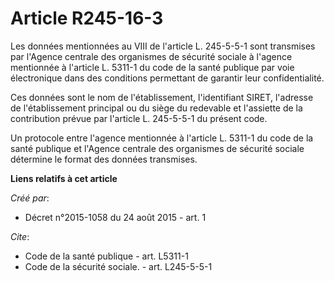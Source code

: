 # Article R245-16-3

Les données mentionnées au VIII de l'article L. 245-5-5-1 sont transmises par l'Agence centrale des organismes de sécurité
sociale à l'agence mentionnée à l'article L. 5311-1 du code de la santé publique par voie électronique dans des conditions
permettant de garantir leur confidentialité. 

Ces données sont le nom de l'établissement, l'identifiant SIRET, l'adresse de l'établissement principal ou du siège du
redevable et l'assiette de la contribution prévue par l'article L. 245-5-5-1 du présent code. 

Un protocole entre l'agence mentionnée à l'article L. 5311-1 du code de la santé publique et l'Agence centrale des organismes
de sécurité sociale détermine le format des données transmises.

**Liens relatifs à cet article**

_Créé par_:

  - Décret n°2015-1058 du 24 août 2015 - art. 1

_Cite_:

  - Code de la santé publique - art. L5311-1
  - Code de la sécurité sociale. - art. L245-5-5-1
